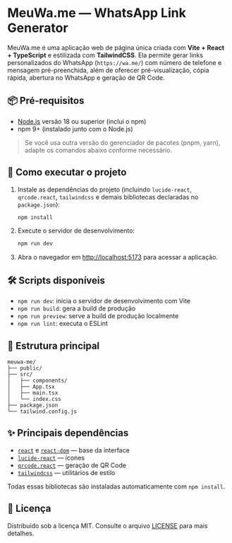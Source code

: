# MeuWa.me — WhatsApp Link Generator

MeuWa.me é uma aplicação web de página única criada com **Vite + React + TypeScript** e estilizada com **TailwindCSS**. Ela permite gerar links personalizados do WhatsApp (`https://wa.me/`) com número de telefone e mensagem pré-preenchida, além de oferecer pré-visualização, cópia rápida, abertura no WhatsApp e geração de QR Code.

## 📦 Pré-requisitos
- [Node.js](https://nodejs.org/) versão 18 ou superior (inclui o npm)
- npm 9+ (instalado junto com o Node.js)

> Se você usa outra versão do gerenciador de pacotes (pnpm, yarn), adapte os comandos abaixo conforme necessário.

## 🚀 Como executar o projeto
1. Instale as dependências do projeto (incluindo `lucide-react`, `qrcode.react`, `tailwindcss` e demais bibliotecas declaradas no `package.json`):
   ```bash
   npm install
   ```
2. Execute o servidor de desenvolvimento:
   ```bash
   npm run dev
   ```
3. Abra o navegador em [http://localhost:5173](http://localhost:5173) para acessar a aplicação.

## 🛠 Scripts disponíveis
- `npm run dev`: inicia o servidor de desenvolvimento com Vite
- `npm run build`: gera a build de produção
- `npm run preview`: serve a build de produção localmente
- `npm run lint`: executa o ESLint

## 📁 Estrutura principal
```
meuwa-me/
├── public/
├── src/
│   ├── components/
│   ├── App.tsx
│   ├── main.tsx
│   └── index.css
├── package.json
└── tailwind.config.js
```

## ✨ Principais dependências
- [`react`](https://react.dev/) e [`react-dom`](https://react.dev/learn/start-a-new-react-project) — base da interface
- [`lucide-react`](https://www.npmjs.com/package/lucide-react) — ícones
- [`qrcode.react`](https://www.npmjs.com/package/qrcode.react) — geração de QR Code
- [`tailwindcss`](https://tailwindcss.com/) — utilitários de estilo

Todas essas bibliotecas são instaladas automaticamente com `npm install`.

## 📝 Licença
Distribuído sob a licença MIT. Consulte o arquivo [LICENSE](../LICENSE) para mais detalhes.

